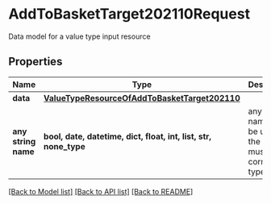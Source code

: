 # AddToBasketTarget202110Request

Data model for a value type input resource

## Properties
Name | Type | Description | Notes
------------ | ------------- | ------------- | -------------
**data** | [**ValueTypeResourceOfAddToBasketTarget202110**](ValueTypeResourceOfAddToBasketTarget202110.md) |  | [optional] 
**any string name** | **bool, date, datetime, dict, float, int, list, str, none_type** | any string name can be used but the value must be the correct type | [optional]

[[Back to Model list]](../README.md#documentation-for-models) [[Back to API list]](../README.md#documentation-for-api-endpoints) [[Back to README]](../README.md)


